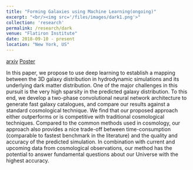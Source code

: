 ```yaml
---
title: "Forming Galaxies using Machine Learning(ongoing)"
excerpt: "<br/><img src='/files/images/dark1.png'>"
collection: 'research'
permalink: /research/dark
venue: "Flatiron Institute"
date: 2018-09-10 - present
location: "New York, US"
---
```



[arxiv](https://arxiv.org/abs/1902.05965)
[Poster](http://yueqiusun.github.io/files/1006_poster.pdf)


In this paper, we propose to use deep learning to establish a mapping between the 3D galaxy distribution in hydrodynamic simulations and its underlying dark matter distribution. One of the major challenges in this pursuit is the very high sparsity in the predicted galaxy distribution. To this end, we develop a two-phase convolutional neural network architecture to generate fast galaxy catalogues, and compare our results against a standard cosmological technique. We find that our proposed approach either outperforms or is competitive with traditional cosmological techniques. Compared to the common methods used in cosmology, our approach also provides a nice trade-off between time-consumption (comparable to fastest benchmark in the literature) and the quality and accuracy of the predicted simulation. In combination with current and upcoming data from cosmological observations, our method has the potential to answer fundamental questions about our Universe with the highest accuracy.



